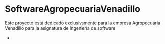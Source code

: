 # SoftwareAgropecuariaVenadillo
Este proyecto está dedicado exclusivamente para la empresa Agropecuaria Venadillo para la asignatura de Ingeniería de software


-